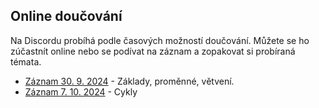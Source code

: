 ## Online doučování

Na Discordu probíhá podle časových možností doučování.
Můžete se ho zúčastnít online nebo se podívat na záznam a zopakovat si probíraná témata.

- [Záznam 30. 9. 2024](https://www.youtube.com/watch?v=vPB8vOH_8Fs) - Základy, proměnné, větvení.
- [Záznam 7. 10. 2024](https://www.youtube.com/watch?v=vsAFPwSbKy0) - Cykly
